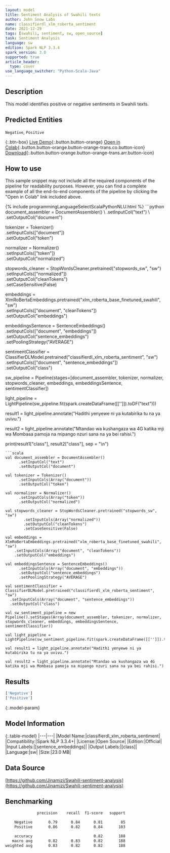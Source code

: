 ```yaml
---
layout: model
title: Sentiment Analysis of Swahili texts
author: John Snow Labs
name: classifierdl_xlm_roberta_sentiment
date: 2021-12-29
tags: [swahili, sentiment, sw, open_source]
task: Sentiment Analysis
language: sw
edition: Spark NLP 3.3.4
spark_version: 3.0
supported: true
article_header:
  type: cover
use_language_switcher: "Python-Scala-Java"
---
```


## Description

This model identifies positive or negative sentiments in Swahili texts.

## Predicted Entities

`Negative`, `Positive`

{:.btn-box}
[Live Demo](https://demo.johnsnowlabs.com/public/SENTIMENT_SW/){:.button.button-orange}
[Open in Colab](https://colab.research.google.com/github/JohnSnowLabs/spark-nlp-workshop/blob/master/tutorials/streamlit_notebooks/SENTIMENT_SW.ipynb){:.button.button-orange.button-orange-trans.co.button-icon}
[Download](https://s3.amazonaws.com/auxdata.johnsnowlabs.com/public/models/classifierdl_xlm_roberta_sentiment_sw_3.3.4_3.0_1640766370034.zip){:.button.button-orange.button-orange-trans.arr.button-icon}

## How to use

This sample snippet may not include all the required components of the pipeline for readability purposes. However, you can find a complete example of all the end-to-end components of the pipeline by clicking the "Open in Colab" link included above.




<div class="tabs-box" markdown="1">
{% include programmingLanguageSelectScalaPythonNLU.html %}
```python
document_assembler = DocumentAssembler() \
      .setInputCol("text") \
      .setOutputCol("document")

tokenizer = Tokenizer() \
      .setInputCols(["document"]) \
      .setOutputCol("token")
    
normalizer = Normalizer() \
      .setInputCols(["token"]) \
      .setOutputCol("normalized")

stopwords_cleaner = StopWordsCleaner.pretrained("stopwords_sw", "sw") \
        .setInputCols(["normalized"]) \
        .setOutputCol("cleanTokens")\
        .setCaseSensitive(False)

embeddings = XlmRoBertaEmbeddings.pretrained("xlm_roberta_base_finetuned_swahili", "sw")\
    .setInputCols(["document", "cleanTokens"])\
    .setOutputCol("embeddings")

embeddingsSentence = SentenceEmbeddings() \
      .setInputCols(["document", "embeddings"]) \
      .setOutputCol("sentence_embeddings") \
      .setPoolingStrategy("AVERAGE")

sentimentClassifier = ClassifierDLModel.pretrained("classifierdl_xlm_roberta_sentiment", "sw") \
  .setInputCols(["document", "sentence_embeddings"]) \
  .setOutputCol("class")

sw_pipeline = Pipeline(stages=[document_assembler, tokenizer, normalizer, stopwords_cleaner, embeddings, embeddingsSentence, sentimentClassifier])

light_pipeline = LightPipeline(sw_pipeline.fit(spark.createDataFrame([['']]).toDF("text")))

result1 = light_pipeline.annotate("Hadithi yenyewe ni ya kutabirika tu na ya uvivu.")

result2 = light_pipeline.annotate("Mtandao wa kushangaza wa 4G katika mji wa Mombasa pamoja na mipango nzuri sana na ya bei rahisi.")

print(result1["class"], result2["class"], sep = "\n")
```
```scala
val document_assembler = DocumentAssembler()
      .setInputCol("text")
      .setOutputCol("document")

val tokenizer = Tokenizer()
      .setInputCols(Array("document"))
      .setOutputCol("token")
    
val normalizer = Normalizer()
      .setInputCols(Array("token"))
      .setOutputCol("normalized")

val stopwords_cleaner = StopWordsCleaner.pretrained("stopwords_sw", "sw")
        .setInputCols(Array("normalized"))
        .setOutputCol("cleanTokens")
        .setCaseSensitive(False)

val embeddings = XlmRoBertaEmbeddings.pretrained("xlm_roberta_base_finetuned_swahili", "sw")
    .setInputCols(Array("document", "cleanTokens"))
    .setOutputCol("embeddings")

val embeddingsSentence = SentenceEmbeddings()
      .setInputCols(Array("document", "embeddings"))
      .setOutputCol("sentence_embeddings")
      .setPoolingStrategy("AVERAGE")

val sentimentClassifier = ClassifierDLModel.pretrained("classifierdl_xlm_roberta_sentiment", "sw")
  .setInputCols(Array("document", "sentence_embeddings"))
  .setOutputCol("class")

val sw_sentiment_pipeline = new Pipeline().setStages(Array(document_assembler, tokenizer, normalizer, stopwords_cleaner, embeddings, embeddingsSentence, sentimentClassifier))

val light_pipeline = LightPipeline(sw_sentiment_pipeline.fit(spark.createDataFrame([['']]).toDF("text")))

val result1 = light_pipeline.annotate("Hadithi yenyewe ni ya kutabirika tu na ya uvivu.")

val result2 = light_pipeline.annotate("Mtandao wa kushangaza wa 4G katika mji wa Mombasa pamoja na mipango nzuri sana na ya bei rahisi.")
```
</div>

## Results

```bash
['Negative']
['Positive']
```

{:.model-param}
## Model Information

{:.table-model}
|---|---|
|Model Name:|classifierdl_xlm_roberta_sentiment|
|Compatibility:|Spark NLP 3.3.4+|
|License:|Open Source|
|Edition:|Official|
|Input Labels:|[sentence_embeddings]|
|Output Labels:|[class]|
|Language:|sw|
|Size:|23.0 MB|

## Data Source

[https://github.com/Jinamizi/Swahili-sentiment-analysis](https://github.com/Jinamizi/Swahili-sentiment-analysis)

## Benchmarking

```bash
              precision    recall  f1-score   support

    Negative       0.79      0.84      0.81        85
    Positive       0.86      0.82      0.84       103

    accuracy                           0.82       188
   macro avg       0.82      0.83      0.82       188
weighted avg       0.83      0.82      0.82       188
```
